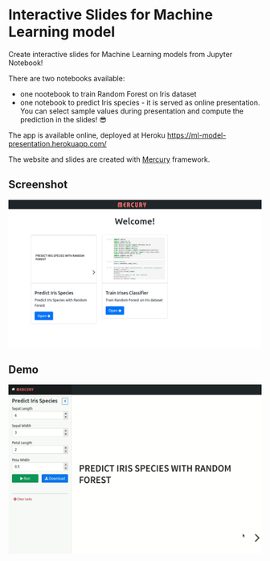 # Interactive Slides for Machine Learning model

Create interactive slides for Machine Learning models from Jupyter Notebook!

There are two notebooks available:
- one nootebook to train Random Forest on Iris dataset
- one notebook to predict Iris species - it is served as online presentation. You can select sample values during presentation and compute the prediction in the slides! 😎

The app is available online, deployed at Heroku https://ml-model-presentation.herokuapp.com/

The website and slides are created with [Mercury](https://github.com/mljar/mercury) framework.

## Screenshot 

![](https://github.com/pplonski/ml-model-slides/raw/main/media/ml-model-slides-screenshot.png)

## Demo

![](https://github.com/pplonski/ml-model-slides/raw/main/media/slides-from-ml-model.gif)
